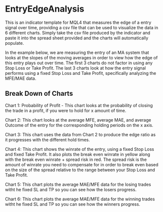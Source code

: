# EntryEdgeAnalysis
This is an indicator template for MQL4 that measures the edge of a entry signal over time, providing a csv file that can be used to visualize the data in 6 different charts. Simply take the csv file produced by the indicator and paste it into the spread sheet provided and the charts will automatically populate.


In the example below, we are measuring the entry of an MA system that looks at the slopes of the moving averages in order to view how the edge of this entry plays out over time. The first 3 charts do not factor in using any Stop Loss or Take Profit. The last 3 charts look at how the entry signal performs using a fixed Stop Loss and Take Profit, specifically analyzing the MFE/MAE data.

## Break Down of Charts
Chart 1: Probability of Profit - This chart looks at the probability of closing the trade in a profit, if you were to hold for x amount of time.


Chart 2: This chart looks at the average MFE,  average MAE, and average Outcome of the entry for the corresponding holding periods on the x axis.

Chart 3: This chart uses the data from Chart 2 to produce the edge ratio as it progresses with the different hold times.

Chart 4: This chart shows the winrate of the entry, using a fixed Stop Loss and fixed Take Profit. It also plots the break even winrate in yellow along with the break even winrate + spread risk in red. The spread risk is the amount of winrate you need to compensate for in order to break even based on the size of the spread relative to the range between your Stop Loss and Take Profit.

Chart 5: This chart plots the average MAE/MFE data for the losing trades witht he fixed SL and TP so you can see how the losers progress.

Chart 6: This chart plots the average MAE/MFE data for the winning trades witht he fixed SL and TP so you can see how the winners progress.
